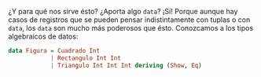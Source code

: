 ¿Y para qué nos sirve ésto? ¿Aporta algo `data`? ¡Sí! Porque aunque hay casos de registros que se pueden pensar indistintamente con tuplas o con `data`, los `data` son mucho más poderosos que ésto. Conozcamos a los tipos algebraicos de datos: 

```haskell
data Figura = Cuadrado Int
            | Rectangulo Int Int
            | Triangulo Int Int Int deriving (Show, Eq)
```            
            